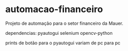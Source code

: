 # automacao-financeiro
Projeto de automação para o setor financeiro da Mauer.

dependencias:
pyautogui
selenium
opencv-python

prints de botão para o pyautogui variam de pc para pc